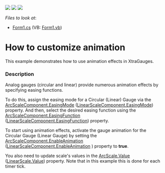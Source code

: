 <!-- default badges list -->
![](https://img.shields.io/endpoint?url=https://codecentral.devexpress.com/api/v1/VersionRange/128623770/11.2.11%2B)
[![](https://img.shields.io/badge/Open_in_DevExpress_Support_Center-FF7200?style=flat-square&logo=DevExpress&logoColor=white)](https://supportcenter.devexpress.com/ticket/details/E3969)
[![](https://img.shields.io/badge/📖_How_to_use_DevExpress_Examples-e9f6fc?style=flat-square)](https://docs.devexpress.com/GeneralInformation/403183)
<!-- default badges end -->
<!-- default file list -->
*Files to look at*:

* [Form1.cs](./CS/XtraGauge_Animation/Form1.cs) (VB: [Form1.vb](./VB/XtraGauge_Animation/Form1.vb))
<!-- default file list end -->
# How to customize animation


<p>This example demonstrates how to use animation effects in XtraGauges.</p>


<h3>Description</h3>

<p>Analog gauges (circular and linear) provide numerous animation effects by specifying easing functions. </p><p>To do this, assign the easing mode for a Circular (Linear) Gauge via the  <a href="http://documentation.devexpress.com/#WindowsForms/DevExpressXtraGaugesWinGaugesCircularArcScaleComponent_EasingModetopic"><u>ArcScaleComponent.EasingMode</u></a> (<a href="http://documentation.devexpress.com/#WindowsForms/DevExpressXtraGaugesWinGaugesLinearLinearScaleComponent_EasingModetopic"><u>LinearScaleComponent.EasingMode</u></a>) property. And then, select the desired easing function using the <a href="http://documentation.devexpress.com/#WindowsForms/DevExpressXtraGaugesWinGaugesCircularArcScaleComponent_EasingFunctiontopic"><u>ArcScaleComponent.EasingFunction</u></a> (<a href="http://documentation.devexpress.com/#WindowsForms/DevExpressXtraGaugesWinGaugesLinearLinearScaleComponent_EasingFunctiontopic"><u>LinearScaleComponent.EasingFunction</u></a>) property.</p><p>To start using animation effects, activate the gauge animation for the Circular Gauge (Linear Gauge) by setting the <a href="http://documentation.devexpress.com/#WindowsForms/DevExpressXtraGaugesWinGaugesCircularArcScaleComponent_EnableAnimationtopic"><u>ArcScaleComponent.EnableAnimation</u></a>  (<a href="http://documentation.devexpress.com/#WindowsForms/DevExpressXtraGaugesWinGaugesLinearLinearScaleComponent_EnableAnimationtopic"><u>LinearScaleComponent.EnableAnimation</u></a> ) property to  <strong>true</strong>. </p><p>You also need to update scale&#39;s values in the <a href="http://documentation.devexpress.com/#CoreLibraries/DevExpressXtraGaugesCoreModelArcScale_Valuetopic"><u>ArcScale.Value</u></a> (<a href="http://documentation.devexpress.com/#CoreLibraries/DevExpressXtraGaugesCoreModelLinearScale_Valuetopic"><u>LinearScale.Value</u></a>) property. Note that in this example this is done for each timer tick. </p>

<br/>



